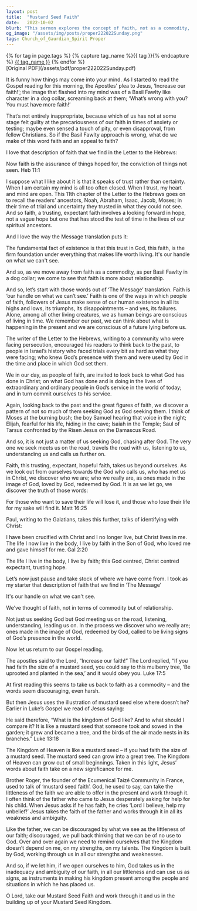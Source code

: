 ```yaml
---
layout: post
title:  "Mustard Seed Faith"
date:   2022-10-02
blurb: "This sermon explores the concept of faith, not as a commodity, but as a relationship. It emphasizes that faith is about trust rather than certainty, and that it is not just about us seeking God, but God meeting us on our journey. The sermon also highlights the idea of 'mustard seed faith' - that even a small amount of faith can grow into something significant."
og_image: "/assets/img/posts/proper222022Sunday.png"
tags: Church_of_Gaurdian_Spirit Proper
---    
```

<div class="tag-pills">
  {% for tag in page.tags %}
    {% capture tag_name %}{{ tag }}{% endcapture %}
    <a href="{{ site.baseurl }}/tag/{{ tag_name | slugify }}" class="tag-pill">{{ tag_name }}</a>
  {% endfor %}
</div>
[Original PDF](/assets/pdf/proper222022Sunday.pdf)

It is funny how things may come into your mind. As I started to read the Gospel reading for this morning, the Apostles’ plea to Jesus, ‘Increase our faith!’; the image that flashed into my mind was of a Basil Fawlty like character in a dog collar, screaming back at them; ‘What’s wrong with you? You must have more faith!’

That’s not entirely inappropriate, because which of us has not at some stage felt guilty at the precariousness of our faith in times of anxiety or testing; maybe even sensed a touch of pity, or even disapproval, from fellow Christians. So if the Basil Fawlty approach is wrong, what do we make of this word faith and an appeal to faith?

I love that description of faith that we find in the Letter to the Hebrews:

Now faith is the assurance of things hoped for, the conviction of things not seen. Heb 11:1

I suppose what I like about it is that it speaks of trust rather than certainty. When I am certain my mind is all too often closed. When I trust, my heart and mind are open. This 11th chapter of the Letter to the Hebrews goes on to recall the readers’ ancestors, Noah, Abraham, Isaac, Jacob, Moses; in their time of trial and uncertainty they trusted in what they could not see. And so faith, a trusting, expectant faith involves a looking forward in hope, not a vague hope but one that has stood the test of time in the lives of our spiritual ancestors.

And I love the way the Message translation puts it:

The fundamental fact of existence is that this trust in God, this faith, is the firm foundation under everything that makes life worth living. It's our handle on what we can't see.

And so, as we move away from faith as a commodity, as per Basil Fawlty in a dog collar; we come to see that faith is more about relationship.

And so, let’s start with those words out of ‘The Message’ translation. Faith is ‘our handle on what we can’t see.’ Faith is one of the ways in which people of faith, followers of Jesus make sense of our human existence in all its highs and lows, its triumphs, its disappointments – and yes, its failures. Alone, among all other living creatures, we as human beings are conscious of living in time. We remember our past, we can think about what is happening in the present and we are conscious of a future lying before us.

The writer of the Letter to the Hebrews, writing to a community who were facing persecution, encouraged his readers to think back to the past, to people in Israel’s history who faced trials every bit as hard as what they were facing; who knew God’s presence with them and were used by God in the time and place in which God set them.

We in our day, as people of faith, are invited to look back to what God has done in Christ; on what God has done and is doing in the lives of extraordinary and ordinary people in God’s service in the world of today; and in turn commit ourselves to his service.

Again, looking back to the past and the great figures of faith, we discover a pattern of not so much of them seeking God as God seeking them. I think of Moses at the burning bush; the boy Samuel hearing that voice in the night; Elijah, fearful for his life, hiding in the cave; Isaiah in the Temple; Saul of Tarsus confronted by the Risen Jesus on the Damascus Road.

And so, it is not just a matter of us seeking God, chasing after God. The very one we seek meets us on the road, travels the road with us, listening to us, understanding us and calls us further on.

Faith, this trusting, expectant, hopeful faith, takes us beyond ourselves. As we look out from ourselves towards the God who calls us, who has met us in Christ, we discover who we are; who we really are, as ones made in the image of God, loved by God, redeemed by God. It is as we let go, we discover the truth of those words:

For those who want to save their life will lose it, and those who lose their life for my sake will find it. Matt 16:25

Paul, writing to the Galatians, takes this further, talks of identifying with Christ:

I have been crucified with Christ and I no longer live, but Christ lives in me. The life I now live in the body, I live by faith in the Son of God, who loved me and gave himself for me. Gal 2:20

The life I live in the body, I live by faith; this God centred, Christ centred expectant, trusting hope.

Let’s now just pause and take stock of where we have come from. I took as my starter that description of faith that we find in ‘The Message’

It's our handle on what we can't see.

We’ve thought of faith, not in terms of commodity but of relationship.

Not just us seeking God but God meeting us on the road, listening, understanding, leading us on. In the process we discover who we really are; ones made in the image of God, redeemed by God, called to be living signs of God’s presence in the world.

Now let us return to our Gospel reading.

The apostles said to the Lord, “Increase our faith!” The Lord replied, “If you had faith the size of a mustard seed, you could say to this mulberry tree, ‘Be uprooted and planted in the sea,’ and it would obey you. Luke 17:5

At first reading this seems to take us back to faith as a commodity – and the words seem discouraging, even harsh.

But then Jesus uses the illustration of mustard seed else where doesn’t he? Earlier in Luke’s Gospel we read of Jesus saying:

He said therefore, “What is the kingdom of God like? And to what should I compare it? It is like a mustard seed that someone took and sowed in the garden; it grew and became a tree, and the birds of the air made nests in its branches.” Luke 13:18

The Kingdom of Heaven is like a mustard seed – if you had faith the size of a mustard seed. The mustard seed can grow into a great tree. The Kingdom of Heaven can grow out of small beginnings. Taken in this light, Jesus’ words about faith take on a new significance for me.

Brother Roger, the founder of the Ecumenical Taizé Community in France, used to talk of ‘mustard seed faith’. God, he used to say, can take the littleness of the faith we are able to offer in the present and work through it. I often think of the father who came to Jesus desperately asking for help for his child. When Jesus asks if he has faith, he cries ‘Lord I believe, help my unbelief!’ Jesus takes the faith of the father and works through it in all its weakness and ambiguity.

Like the father, we can be discouraged by what we see as the littleness of our faith; discouraged, we pull back thinking that we can be of no use to God. Over and over again we need to remind ourselves that the Kingdom doesn’t depend on me, on my strengths, on my talents. The Kingdom is built by God, working through us in all our strengths and weaknesses.

And so, if we let him, if we open ourselves to him, God takes us in the inadequacy and ambiguity of our faith, in all our littleness and can use us as signs, as instruments in making his kingdom present among the people and situations in which he has placed us.

O Lord, take our Mustard Seed Faith and work through it and us in the building up of your Mustard Seed Kingdom.
